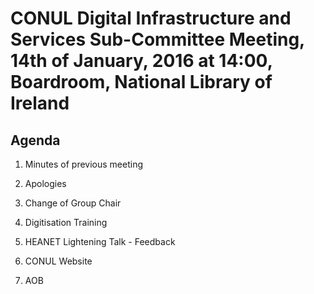 # CONUL Digital Infrastructure and Services Sub-Committee Meeting, 14th of January, 2016 at 14:00, Boardroom, National Library of Ireland

## Agenda

1. Minutes of previous meeting

2. Apologies

3. Change of Group Chair

4. Digitisation Training

5. HEANET Lightening Talk - Feedback

6. CONUL Website

6. AOB
